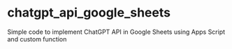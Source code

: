 # chatgpt_api_google_sheets
Simple code to implement ChatGPT API in Google Sheets using Apps Script and custom function
